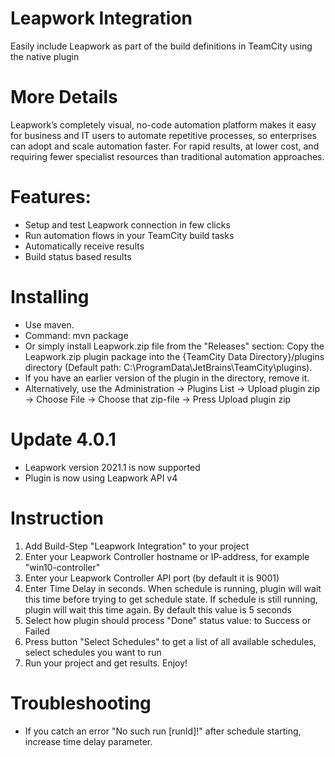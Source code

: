 # Leapwork Integration
Easily include Leapwork as part of the build definitions in TeamCity using the native plugin

# More Details
Leapwork’s completely visual, no-code automation platform makes it easy for business and IT users to automate repetitive processes, so enterprises can adopt and scale automation faster. For rapid results, at lower cost, and requiring fewer specialist resources than traditional automation approaches.

# Features:
 - Setup and test Leapwork connection in few clicks
 - Run automation flows in your TeamCity build tasks
 - Automatically receive results
 - Build status based results
 
# Installing
- Use maven.
- Command: mvn package 
- Or simply install Leapwork.zip file from the "Releases" section: Copy the Leapwork.zip plugin package into the {TeamCity Data Directory}/plugins directory (Default path: C:\ProgramData\JetBrains\TeamCity\plugins). 
- If you have an earlier version of the plugin in the directory, remove it.
- Alternatively, use the Administration -> Plugins List -> Upload plugin zip -> Choose File -> Choose that zip-file -> Press Upload plugin zip

# Update 4.0.1
- Leapwork version 2021.1 is now supported
- Plugin is now using Leapwork API v4

# Instruction
1. Add Build-Step "Leapwork Integration" to your project
2. Enter your Leapwork Controller hostname or IP-address, for example "win10-controller"
3. Enter your Leapwork Controller API port (by default it is 9001)
4. Enter Time Delay in seconds. When schedule is running, plugin will wait this time before trying to get schedule state. If schedule is still running, plugin will wait this time again. By default this value is 5 seconds
5. Select how plugin should process "Done" status value: to Success or Failed
6. Press button "Select Schedules" to get a list of all available schedules, select schedules you want to run
7. Run your project and get results. Enjoy!

# Troubleshooting
- If you catch an error "No such run [runId]!" after schedule starting, increase time delay parameter.
